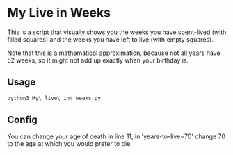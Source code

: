 # My Live in Weeks

This is a script that visually shows you the weeks you have spent-lived (with filled squares) and the weeks you have left to live (with empty squares).

Note that this is a mathematical approximation, because not all years have 52 weeks, so it might not add up exactly when your birthday is.

## Usage

```bash
python3 My\ live\ in\ weeks.py
```

## Config

You can change your age of death in line 11, in 'years-to-live=70' change 70 to the age at which you would prefer to die.